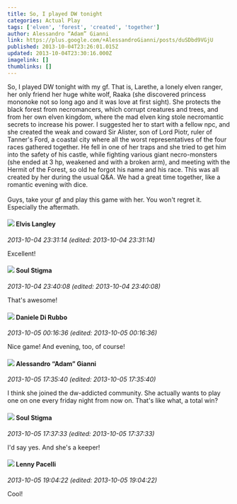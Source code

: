 ```yaml
---
title: So, I played DW tonight
categories: Actual Play
tags: ['elven', 'forest', 'created', 'together']
author: Alessandro “Adam” Gianni
link: https://plus.google.com/+AlessandroGianni/posts/duSDbd9VGjU
published: 2013-10-04T23:26:01.015Z
updated: 2013-10-04T23:30:16.000Z
imagelink: []
thumblinks: []
---
```


So, I played DW tonight with my gf. That is, Larethe, a lonely elven ranger, her only friend her huge white wolf, Raaka (she discovered princess mononoke not so long ago and it was love at first sight). She protects the black forest from necromancers, which corrupt creatures and trees, and from her own elven kingdom, where the mad elven king stole necromantic secrets to increase his power. I suggested her to start with a fellow npc, and she created the weak and coward Sir Alister, son of Lord Piotr, ruler of Tanner&#39;s Ford, a coastal city where all the worst representatives of the four races gathered together. He fell in one of her traps and she tried to get him into the safety of his castle, while fighting various giant necro-monsters (she ended at 3 hp, weakened and with a broken arm), and meeting with the Hermit of the Forest, so old he forgot his name and his race. This was all created by her during the usual Q&amp;A. We had a great time together, like a romantic evening with dice.<br /><br />Guys, take your gf and play this game with her. You won&#39;t regret it. Especially the aftermath.
<div id='comment z12hsbrzfxfyu3oiw04chj1jevbwgtlaxa0'>
  <h4><img src='{{site.baseurl}}//images/avatars/105550105698254574748_photo.jpg'> Elvis Langley</h4>
      <p><cite>2013-10-04 23:31:14 (edited: 2013-10-04 23:31:14)</cite></p>
        <p>Excellent!</p>
</div>
        

<div id='comment z12hsbrzfxfyu3oiw04chj1jevbwgtlaxa0'>
  <h4><img src='{{site.baseurl}}//images/avatars/111544129432437862475_photo.jpg'> Soul Stigma</h4>
      <p><cite>2013-10-04 23:40:08 (edited: 2013-10-04 23:40:08)</cite></p>
        <p>That&#39;s awesome!</p>
</div>
        

<div id='comment z12hsbrzfxfyu3oiw04chj1jevbwgtlaxa0'>
  <h4><img src='{{site.baseurl}}//images/avatars/112507662527787769890_photo.jpg'> Daniele Di Rubbo</h4>
      <p><cite>2013-10-05 00:16:36 (edited: 2013-10-05 00:16:36)</cite></p>
        <p>Nice game! And evening, too, of course!</p>
</div>
        

<div id='comment z12hsbrzfxfyu3oiw04chj1jevbwgtlaxa0'>
  <h4><img src='{{site.baseurl}}//images/avatars/106679386179477817028_photo.jpg'> Alessandro “Adam” Gianni</h4>
      <p><cite>2013-10-05 17:35:40 (edited: 2013-10-05 17:35:40)</cite></p>
        <p>I think she joined the dw-addicted community. She actually wants to play one on one every friday night from now on. That&#39;s like what, a total win?</p>
</div>
        

<div id='comment z12hsbrzfxfyu3oiw04chj1jevbwgtlaxa0'>
  <h4><img src='{{site.baseurl}}//images/avatars/111544129432437862475_photo.jpg'> Soul Stigma</h4>
      <p><cite>2013-10-05 17:37:33 (edited: 2013-10-05 17:37:33)</cite></p>
        <p>I&#39;d say yes.  And she&#39;s a keeper!</p>
</div>
        

<div id='comment z12hsbrzfxfyu3oiw04chj1jevbwgtlaxa0'>
  <h4><img src='{{site.baseurl}}//images/avatars/100006715637025059639_photo.jpg'> Lenny Pacelli</h4>
      <p><cite>2013-10-05 19:04:22 (edited: 2013-10-05 19:04:22)</cite></p>
        <p>Cool!</p>
</div>
        
